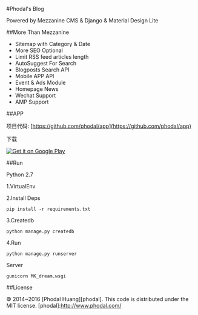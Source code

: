 #Phodal's Blog

Powered by Mezzanine CMS & Django & Material Design Lite

##More Than Mezzanine

- Sitemap with Category & Date
- More SEO Optional
- Limit  RSS feed articles length
- AutoSuggest For Search
- Blogposts Search API
- Mobile APP API
- Event & Ads Module
- Homepage News
- Wechat Support
- AMP Support

##APP 

项目代码: [https://github.com/phodal/app](https://github.com/phodal/app)

下载

<a href="https://play.google.com/store/apps/details?id=com.phodal.designiot">
  <img alt="Get it on Google Play"
       src="https://developer.android.com/images/brand/zh-cn_generic_rgb_wo_60.png" />
</a>

##Run

Python 2.7

1.VirtualEnv 

2.Install Deps

    pip install -r requirements.txt

3.Createdb

    python manage.py createdb

4.Run

    python manage.py runserver

Server

    gunicorn MK_dream.wsgi

##License

© 2014~2016 [Phodal Huang][phodal]. This code is distributed under the MIT license.
[phodal]:http://www.phodal.com/
